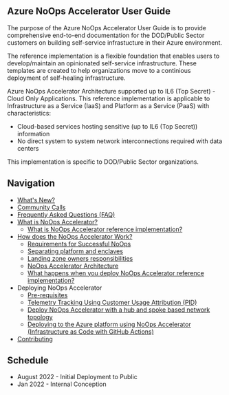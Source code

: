 <!-- markdownlint-disable -->
## Azure NoOps Accelerator User Guide
<!-- markdownlint-restore -->

The purpose of the Azure NoOps Accelerator User Guide is to provide comprehensive end-to-end documentation for the DOD/Public Sector customers on building self-service infrastucture in their Azure environment.

The reference implementation is a flexible foundation that enables users to develop/maintain an opinionated self-service infrastructure. These templates are created to help organizations move to a continious deployment of self-healing infrastructure.

Azure NoOps Accelerator Architecture supported up to IL6 (Top Secret) - Cloud Only Applications. This reference implementation is applicable to Infrastructure as a Service (IaaS) and Platform as a Service (PaaS) with characteristics:

* Cloud-based services hosting sensitive (up to IL6 (Top Secret)) information
* No direct system to system network interconnections required with data centers

This implementation is specific to DOD/Public Sector organizations.

## Navigation

* [What's New?](https://github.com/Azure/NoOpsAccelerator/wiki/Whats-new)
* [Community Calls](https://github.com/Azure/NoOpsAccelerator/wiki/Community-Calls)
* [Frequently Asked Questions (FAQ)](https://github.com/Azure/NoOpsAccelerator/wiki/FAQ)
* [What is NoOps Accelerator?](https://github.com/Azure/NoOpsAccelerator/wiki/What-is-NoOps-Accelerator)
  * [What is NoOps Accelerator reference implementation?](https://github.com/Azure/NoOpsAccelerator/wiki/What-is-NoOps-Accelerator#what-is-noops-accelerator-reference-implementation)
* [How does the NoOps Accelerator Work?](https://github.com/Azure/NoOpsAccelerator/wiki/How-NoOps-Accelerator-Works)
  * [Requirements for Successful NoOps](https://github.com/Azure/NoOpsAccelerator/wiki/How-NoOps-Accelerator-Works#requirements-for-successful-noops)
  * [Separating platform and enclaves](https://github.com/Azure/NoOpsAccelerator/wiki/How-NoOps-Accelerator-Works#separating-platform-and-landing-zones)
  * [Landing zone owners responsibilities](https://github.com/Azure/NoOpsAccelerator/wiki/How-NoOps-Accelerator-Works#landing-zone-owners-responsibilities)
  * [NoOps Accelerator Architecture](https://github.com/Azure/NoOpsAccelerator/wiki/How-NoOps-Accelerator-Works#noops-accelerator-architecture)
  * [What happens when you deploy NoOps Accelerator reference implementation?](https://github.com/Azure/NoOpsAccelerator/wiki/How-NoOps-Accelerator-Works#what-happens-when-you-deploy-noops-accelerator-reference-implementation)
* Deploying NoOps Accelerator
  * [Pre-requisites](https://github.com/Azure/NoOpsAccelerator/wiki/Deploying-NoOps-Accelerator-Pre-requisites)
  * [Telemetry Tracking Using Customer Usage Attribution (PID)](https://github.com/Azure/NoOpsAccelerator/wiki/Deploying-NoOps-Accelerator-CustomerUsage)
  * [Deploy NoOps Accelerator with a hub and spoke based network topology](https://github.com/Azure/NoOpsAccelerator/wiki/Deploying-NoOps-Accelerator-HubAndSpoke)
  * [Deploying to the Azure platform using NoOps Accelerator (Infrastructure as Code with GitHub Actions)](https://github.com/Azure/NoOpsAccelerator/wiki/Deploying-NoOps-Accelerator-GitHub-Actions#operating-the-azure-platform-using-noops-accelerator-infrastructure-as-code-with-github-actions)
* [Contributing](./Contributing)

## Schedule

* August 2022 - Initial Deployment to Public
* Jan 2022 - Internal Conception
